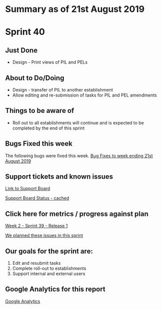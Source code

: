 # Summary as of 21st August 2019 

# Sprint 40

## Just Done
* Design - Print views of PIL and PELs 

## About to Do/Doing
* Design - transfer of PIL to another establishment
* Allow editing and re-submission of tasks for PIL and PEL amendments

## Things to be aware of
* Roll out to all establishments will continue and is expected to be completed by the end of this sprint

## Bugs Fixed this week
The following bugs were fixed this week.
[Bug Fixes to week ending 21st August 2019](graphs/bugs21082019.jpg)

## Support tickets and known issues
[Link to Support Board](https://jira.digital.homeoffice.gov.uk/secure/RapidBoard.jspa?rapidView=331&selectedIssue=ALS-47)

[Support Board Status - cached](graphs/supportBoard21082019.jpg)

## Click here for metrics / progress against plan
[Week 2 - Sprint 39 - Release 1](graphs/progress21082019.png)

[We planned these issues in this sprint](graphs/sprint21082019.png)

## Our goals for the sprint are:
1. Edit and resubmit tasks 
2. Complete roll-out to establishments 
3. Support internal and external users

## Google Analytics for this report
[Google Analytics](graphs/GA21082019.jpg)

